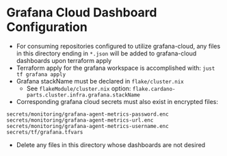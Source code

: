 # Grafana Cloud Dashboard Configuration
* For consuming repositories configured to utilize grafana-cloud, any files in this directory ending in `*.json` will be added to grafana-cloud dashboards upon terraform apply
* Terraform apply for the grafana workspace is accomplished with: `just tf grafana apply`
* Grafana stackName must be declared in `flake/cluster.nix`
  * See `flakeModule/cluster.nix` option: `flake.cardano-parts.cluster.infra.grafana.stackName`
* Corresponding grafana cloud secrets must also exist in encrypted files:
```
secrets/monitoring/grafana-agent-metrics-password.enc
secrets/monitoring/grafana-agent-metrics-url.enc
secrets/monitoring/grafana-agent-metrics-username.enc
secrets/tf/grafana.tfvars
```
* Delete any files in this directory whose dashboards are not desired
